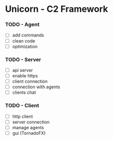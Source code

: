 # Unicorn - C2 Framework

### TODO - Agent
- [ ] add commands
- [ ] clean code
- [ ] optimization

### TODO - Server
- [ ] api server
- [ ] enable https
- [ ] client connection
- [ ] connection with agents
- [ ] clients chat

### TODO - Client
- [ ] http client
- [ ] server connection
- [ ] manage agents
- [ ] gui (TornadoFX)
